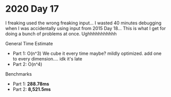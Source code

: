 # 2020 Day 17
I freaking used the wrong freaking input... I wasted 40 minutes debugging when I was accidentally using input from 2015 Day 18... This is what I get for doing a bunch of problems at once. Ughhhhhhhhhhh 

General Time Estimate
- Part 1: O(n^3) We cube it every time maybe? mildly optimized. add one to every dimension.... idk it's late
- Part 2: O(n^4) 

Benchmarks
- Part 1: **288.78ms**
- Part 2: **8,521.5ms**



